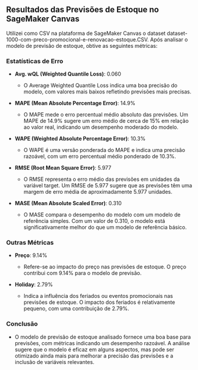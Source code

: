 ## Resultados das Previsões de Estoque no SageMaker Canvas

Utilizei como CSV na plataforma de SageMaker Canvas o dataset dataset-1000-com-preco-promocional-e-renovacao-estoque.CSV. 
Após analisar o modelo de previsão de estoque, obtive as seguintes métricas:

### Estatísticas de Erro

- **Avg. wQL (Weighted Quantile Loss)**: 0.060
  - O Average Weighted Quantile Loss indica uma boa precisão do modelo, com valores mais baixos refletindo previsões mais precisas.

- **MAPE (Mean Absolute Percentage Error)**: 14.9%
  - O MAPE mede o erro percentual médio absoluto das previsões. Um MAPE de 14.9% sugere um erro médio de cerca de 15% em relação ao valor real, indicando um desempenho moderado do modelo.

- **WAPE (Weighted Absolute Percentage Error)**: 10.3%
  - O WAPE é uma versão ponderada do MAPE e indica uma precisão razoável, com um erro percentual médio ponderado de 10.3%.

- **RMSE (Root Mean Square Error)**: 5.977
  - O RMSE representa o erro médio das previsões em unidades da variável target. Um RMSE de 5.977 sugere que as previsões têm uma margem de erro média de aproximadamente 5.977 unidades.

- **MASE (Mean Absolute Scaled Error)**: 0.310
  - O MASE compara o desempenho do modelo com um modelo de referência simples. Com um valor de 0.310, o modelo está significativamente melhor do que um modelo de referência básico.

### Outras Métricas

- **Preço**: 9.14%
  - Refere-se ao impacto do preço nas previsões de estoque. O preço contribui com 9.14% para o modelo de previsão.

- **Holiday**: 2.79%
  - Indica a influência dos feriados ou eventos promocionais nas previsões de estoque. O impacto dos feriados é relativamente pequeno, com uma contribuição de 2.79%.
### **Conclusão**
   - O modelo de previsão de estoque analisado fornece uma boa base para previsões, com métricas indicando um desempenho razoável. A análise sugere que o modelo é eficaz em alguns aspectos, mas pode ser otimizado ainda mais para melhorar a precisão das previsões e a inclusão de variáveis relevantes.
